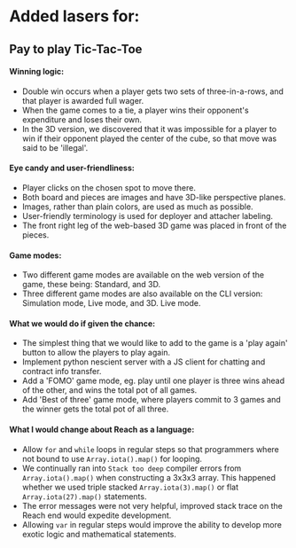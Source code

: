 # Added lasers for:

## Pay to play Tic-Tac-Toe

#### Winning logic:
 - Double win occurs when a player gets two sets of three-in-a-rows, and that player is awarded full wager.
 - When the game comes to a tie, a player wins their opponent's expenditure and loses their own.
 - In the 3D version, we discovered that it was impossible for a player to win if their opponent played the center of the cube, so that move was said to be 'illegal'.

#### Eye candy and user-friendliness:
 - Player clicks on the chosen spot to move there.
 - Both board and pieces are images and have 3D-like perspective planes.
 - Images, rather than plain colors, are used as much as possible.
 - User-friendly terminology is used for deployer and attacher labeling.
 - The front right leg of the web-based 3D game was placed in front of the pieces.

#### Game modes:
 - Two different game modes are available on the web version of the game, these being: Standard, and 3D.
 - Three different game modes are also available on the CLI version: Simulation mode, Live mode, and 3D. Live mode.

#### What we would do if given the chance:
 - The simplest thing that we would like to add to the game is a 'play again' button to allow the players to play again.
 - Implement python nescient server with a JS client for chatting and contract info transfer.
 - Add a 'FOMO' game mode, eg. play until one player is three wins ahead of the other, and wins the total pot of all games.
 - Add 'Best of three' game mode, where players commit to 3 games and the winner gets the total pot of all three.
 
#### What I would change about Reach as a language:
 - Allow `for` and `while` loops in regular steps so that programmers where not bound to use `Array.iota().map()` for looping.
 - We continually ran into `Stack too deep` compiler errors from `Array.iota().map()` when constructing a 3x3x3 array. This happened whether we used triple stacked `Array.iota(3).map()` or flat `Array.iota(27).map()` statements.
 - The error messages were not very helpful, improved stack trace on the Reach end would expedite development.  
 - Allowing `var` in regular steps would improve the ability to develop more exotic logic and mathematical statements. 
